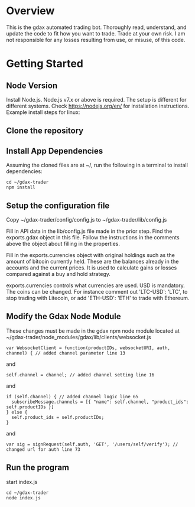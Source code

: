 # Overview

This is the gdax automated trading bot. Thoroughly read, understand, and update the code to fit how you want to trade. Trade at your own risk. I am not responsible for any losses resulting from use, or misuse, of this code.

# Getting Started

## Node Version
Install Node.js. Node.js v7.x or above is required. The setup is different for different systems. Check https://nodejs.org/en/ for installation instructions. Example install steps for linux:

## Clone the repository

## Install App Dependencies
Assuming the cloned files are at ~/, run the following in a terminal to install dependencies:
```
cd ~/gdax-trader
npm install
```

## Setup the configuration file
Copy ~/gdax-trader/config/config.js to ~/gdax-trader/lib/config.js

Fill in API data in the lib/config.js file made in the prior step. Find the exports.gdax object in this file. Follow the instructions in the comments above the object about filling in the properties.

Fill in the exports.currencies object with original holdings such as the amount of bitcoin currently held. These are the balances already in the accounts and the current prices. It is used to calculate gains or losses compared against a buy and hold strategy.

exports.currencies controls what currencies are used. USD is mandatory. The coins can be changed. For instance comment out 'LTC-USD': 'LTC', to stop trading with Litecoin, or add 'ETH-USD': 'ETH' to trade with Ethereum.

## Modify the Gdax Node Module
These changes must be made in the gdax npm node module located at ~/gdax-trader/node_modules/gdax/lib/clients/websocket.js
```
var WebsocketClient = function(productIDs, websocketURI, auth, channel) { // added channel parameter line 13
```
and
```
self.channel = channel; // added channel setting line 16
```
and
```
if (self.channel) { // added channel logic line 65
  subscribeMessage.channels = [{ "name": self.channel, "product_ids": self.productIDs }]
} else {
  self.product_ids = self.productIDs;
}
```
and
```
var sig = signRequest(self.auth, 'GET', '/users/self/verify'); // changed url for auth line 73
```

## Run the program
start index.js
```
cd ~/gdax-trader
node index.js
```
